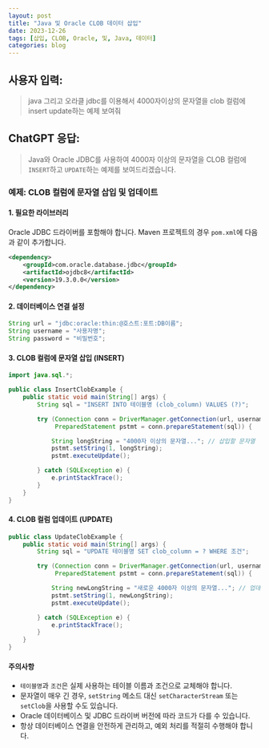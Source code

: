 ```yaml
---
layout: post
title: "Java 및 Oracle CLOB 데이터 삽입"
date: 2023-12-26
tags: [삽입, CLOB, Oracle, 및, Java, 데이터]
categories: blog
---
```


## 사용자 입력:
> java 그리고 오라클 jdbc를 이용해서 4000자이상의 문자열을 clob 컬럼에 insert update하는 예제 보여줘

## ChatGPT 응답:
> Java와 Oracle JDBC를 사용하여 4000자 이상의 문자열을 CLOB 컬럼에 `INSERT`하고 `UPDATE`하는 예제를 보여드리겠습니다.

### 예제: CLOB 컬럼에 문자열 삽입 및 업데이트

#### 1. 필요한 라이브러리

Oracle JDBC 드라이버를 포함해야 합니다. Maven 프로젝트의 경우 `pom.xml`에 다음과 같이 추가합니다.

```xml
<dependency>
    <groupId>com.oracle.database.jdbc</groupId>
    <artifactId>ojdbc8</artifactId>
    <version>19.3.0.0</version>
</dependency>
```

#### 2. 데이터베이스 연결 설정

```java
String url = "jdbc:oracle:thin:@호스트:포트:DB이름";
String username = "사용자명";
String password = "비밀번호";
```

#### 3. CLOB 컬럼에 문자열 삽입 (INSERT)

```java
import java.sql.*;

public class InsertClobExample {
    public static void main(String[] args) {
        String sql = "INSERT INTO 테이블명 (clob_column) VALUES (?)";

        try (Connection conn = DriverManager.getConnection(url, username, password);
             PreparedStatement pstmt = conn.prepareStatement(sql)) {

            String longString = "4000자 이상의 문자열..."; // 삽입할 문자열
            pstmt.setString(1, longString);
            pstmt.executeUpdate();

        } catch (SQLException e) {
            e.printStackTrace();
        }
    }
}
```

#### 4. CLOB 컬럼 업데이트 (UPDATE)

```java
public class UpdateClobExample {
    public static void main(String[] args) {
        String sql = "UPDATE 테이블명 SET clob_column = ? WHERE 조건";

        try (Connection conn = DriverManager.getConnection(url, username, password);
             PreparedStatement pstmt = conn.prepareStatement(sql)) {

            String newLongString = "새로운 4000자 이상의 문자열..."; // 업데이트할 문자열
            pstmt.setString(1, newLongString);
            pstmt.executeUpdate();

        } catch (SQLException e) {
            e.printStackTrace();
        }
    }
}
```

#### 주의사항
- `테이블명`과 `조건`은 실제 사용하는 테이블 이름과 조건으로 교체해야 합니다.
- 문자열이 매우 긴 경우, `setString` 메소드 대신 `setCharacterStream` 또는 `setClob`을 사용할 수도 있습니다.
- Oracle 데이터베이스 및 JDBC 드라이버 버전에 따라 코드가 다를 수 있습니다.
- 항상 데이터베이스 연결을 안전하게 관리하고, 예외 처리를 적절히 수행해야 합니다.

